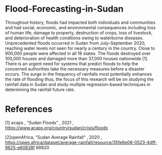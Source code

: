 # Flood-Forecasting-in-Sudan
Throughout history, floods had impacted both individuals and communities and had social, economic, and environmental consequences including loss of human life, damage to property, destruction of crops, loss of livestock, and deterioration of health conditions owing to waterborne diseases. Unprecedented floods occurred in Sudan from July–September 2020, reaching water levels not seen for nearly a century in the country. Close to 900,000 people were affected in all 18 states. The floods destroyed over 100,000 houses and damaged more than 37,000 houses nationwide [1]. There is an urgent need for systems that predict floods to help the concerned authorities take the necessary measures before a disaster occurs. The surge in the frequency of rainfalls most potentially enhances the rate of flooding thus, the focus of this research will be on studying the rainfall data in Sudan and study multiple regression-based techniques in determining the rainfall future rate.

# References 
[1] acaps , “Sudan Floods” , 2021 , https://www.acaps.org/country/sudan/crisis/floods

[2]openAfrica, “Sudan Average Rainfall“ , 2020 ,
https://open.africa/dataset/average-rainfall/resource/35fe6e08-0523-4dff-9625-e60838f
68820
